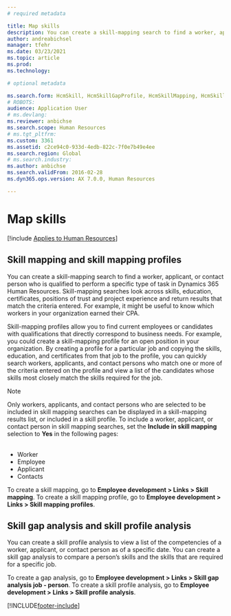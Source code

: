 ```yaml
---
# required metadata

title: Map skills
description: You can create a skill-mapping search to find a worker, applicant, or contact person who is qualified to perform a specific type of task in Dynamics 365 Human Resources.
author: andreabichsel
manager: tfehr
ms.date: 03/23/2021
ms.topic: article
ms.prod: 
ms.technology: 

# optional metadata

ms.search.form: HcmSkill, HcmSkillGapProfile, HcmSkillMapping, HcmSkillType, HcmEmployeeDevelopmentWorkspace
# ROBOTS: 
audience: Application User
# ms.devlang: 
ms.reviewer: anbichse
ms.search.scope: Human Resources
# ms.tgt_pltfrm: 
ms.custom: 3361
ms.assetid: c2ce94c0-933d-4edb-822c-7f0e7b49e4ee
ms.search.region: Global
# ms.search.industry: 
ms.author: anbichse
ms.search.validFrom: 2016-02-28
ms.dyn365.ops.version: AX 7.0.0, Human Resources

---
```


# Map skills

[!include [Applies to Human Resources](../includes/applies-to-hr.md)]

## Skill mapping and skill mapping profiles

You can create a skill-mapping search to find a worker, applicant, or contact person who is qualified to perform a specific type of task in Dynamics 365 Human Resources. Skill-mapping searches look across skills, education, certificates, positions of trust and project experience and return results that match the criteria entered. For example, it might be useful to know which workers in your organization earned their CPA.

Skill-mapping profiles allow you to find current employees or candidates with qualifications that directly correspond to business needs. For example, you could create a skill-mapping profile for an open position in your organization. By creating a profile for a particular job and copying the skills, education, and certificates from that job to the profile, you can quickly search workers, applicants, and contact persons who match one or more of the criteria entered on the profile and view a list of the candidates whose skills most closely match the skills required for the job.

> [!NOTE]
> Only workers, applicants, and contact persons who are selected to be included in skill mapping searches can be displayed in a skill-mapping results list, or included in a skill profile. To include a worker, applicant, or contact person in skill mapping searches, set the **Include in skill mapping** selection to **Yes** in the following pages:<br><br>
> - Worker<br>
> - Employee<br>
> - Applicant<br>
> - Contacts<br>

To create a skill mapping, go to **Employee development > Links > Skill mapping**. To create a skill mapping profile, go to **Employee development > Links > Skill mapping profiles**.

## Skill gap analysis and skill profile analysis

You can create a skill profile analysis to view a list of the competencies of a worker, applicant, or contact person as of a specific date. You can create a skill gap analysis to compare a person’s skills and the skills that are required for a specific job.

To create a gap analysis, go to **Employee development > Links > Skill gap analysis job - person**. To create a skill profile analysis, go to **Employee development > Links > Skill profile analysis**.

[!INCLUDE[footer-include](../includes/footer-banner.md)]